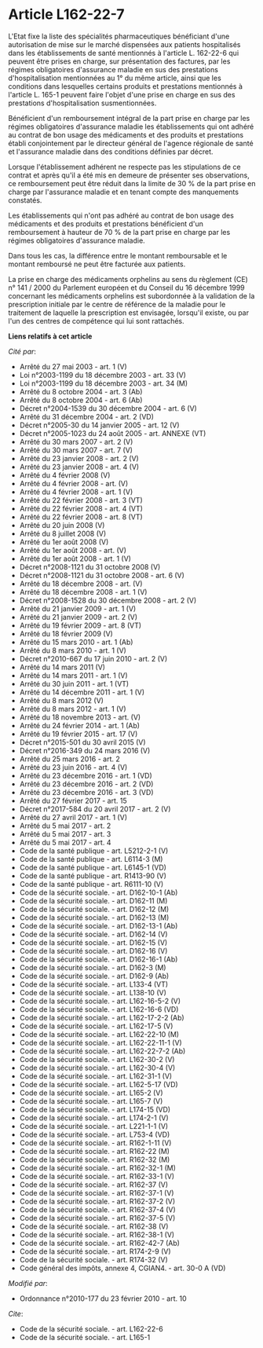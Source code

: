 # Article L162-22-7

L'Etat fixe la liste des spécialités pharmaceutiques bénéficiant d'une autorisation de mise sur le marché dispensées aux
patients hospitalisés dans les établissements de santé mentionnés à l'article L. 162-22-6 qui peuvent être prises en charge,
sur présentation des factures, par les régimes obligatoires d'assurance maladie en sus des prestations d'hospitalisation
mentionnées au 1° du même article, ainsi que les conditions dans lesquelles certains produits et prestations mentionnés à
l'article L. 165-1 peuvent faire l'objet d'une prise en charge en sus des prestations d'hospitalisation susmentionnées. 

Bénéficient d'un remboursement intégral de la part prise en charge par les régimes obligatoires d'assurance maladie les
établissements qui ont adhéré au contrat de bon usage des médicaments et des produits et prestations établi conjointement par
le         directeur général de l'agence régionale de santé et l'assurance maladie dans des conditions définies par décret. 

Lorsque l'établissement adhérent ne respecte pas les stipulations de ce contrat et après qu'il a été mis en demeure de
présenter ses observations, ce remboursement peut être réduit dans la limite de 30 % de la part prise en charge par
l'assurance maladie et en tenant compte des manquements constatés. 

Les établissements qui n'ont pas adhéré au contrat de bon usage des médicaments et des produits et prestations bénéficient
d'un remboursement à hauteur de 70 % de la part prise en charge par les régimes obligatoires d'assurance maladie. 

Dans tous les cas, la différence entre le montant remboursable et le montant remboursé ne peut être facturée aux patients. 

La prise en charge des médicaments orphelins au sens du règlement (CE) n° 141 / 2000 du Parlement européen et du Conseil du
16 décembre 1999 concernant les médicaments orphelins est subordonnée à la validation de la prescription initiale par le
centre de référence de la maladie pour le traitement de laquelle la prescription est envisagée, lorsqu'il existe, ou par l'un
des centres de compétence qui lui sont rattachés.

**Liens relatifs à cet article**

_Cité par_:

  - Arrêté du 27 mai 2003 - art. 1 (V)
  - Loi n°2003-1199 du 18 décembre 2003 - art. 33 (V)
  - Loi n°2003-1199 du 18 décembre 2003 - art. 34 (M)
  - Arrêté du 8 octobre 2004 - art. 3 (Ab)
  - Arrêté du 8 octobre 2004 - art. 6 (Ab)
  - Décret n°2004-1539 du 30 décembre 2004 - art. 6 (V)
  - Arrêté du 31 décembre 2004 - art. 2 (VD)
  - Décret n°2005-30 du 14 janvier 2005 - art. 12 (V)
  - Décret n°2005-1023 du 24 août 2005 - art. ANNEXE (VT)
  - Arrêté du 30 mars 2007 - art. 2 (V)
  - Arrêté du 30 mars 2007 - art. 7 (V)
  - Arrêté du 23 janvier 2008 - art. 2 (V)
  - Arrêté du 23 janvier 2008 - art. 4 (V)
  - Arrêté du 4 février 2008 (V)
  - Arrêté du 4 février 2008 - art. (V)
  - Arrêté du 4 février 2008 - art. 1 (V)
  - Arrêté du 22 février 2008 - art. 3 (VT)
  - Arrêté du 22 février 2008 - art. 4 (VT)
  - Arrêté du 22 février 2008 - art. 8 (VT)
  - Arrêté du 20 juin 2008 (V)
  - Arrêté du 8 juillet 2008 (V)
  - Arrêté du 1er août 2008 (V)
  - Arrêté du 1er août 2008 - art. (V)
  - Arrêté du 1er août 2008 - art. 1 (V)
  - Décret n°2008-1121 du 31 octobre 2008 (V)
  - Décret n°2008-1121 du 31 octobre 2008 - art. 6 (V)
  - Arrêté du 18 décembre 2008 - art. (V)
  - Arrêté du 18 décembre 2008 - art. 1 (V)
  - Décret n°2008-1528 du 30 décembre 2008 - art. 2 (V)
  - Arrêté du 21 janvier 2009 - art. 1 (V)
  - Arrêté du 21 janvier 2009 - art. 2 (V)
  - Arrêté du 19 février 2009 - art. 8 (VT)
  - Arrêté du 18 février 2009 (V)
  - Arrêté du 15 mars 2010 - art. 1 (Ab)
  - Arrêté du 8 mars 2010 - art. 1 (V)
  - Décret n°2010-667 du 17 juin 2010 - art. 2 (V)
  - Arrêté du 14 mars 2011 (V)
  - Arrêté du 14 mars 2011 - art. 1 (V)
  - Arrêté du 30 juin 2011 - art. 1 (VT)
  - Arrêté du 14 décembre 2011 - art. 1 (V)
  - Arrêté du 8 mars 2012 (V)
  - Arrêté du 8 mars 2012 - art. 1 (V)
  - Arrêté du 18 novembre 2013 - art. (V)
  - Arrêté du 24 février 2014 - art. 1 (Ab)
  - Arrêté du 19 février 2015 - art. 17 (V)
  - Décret n°2015-501 du 30 avril 2015 (V)
  - Décret n°2016-349 du 24 mars 2016 (V)
  - Arrêté du 25 mars 2016 - art. 2
  - Arrêté du 23 juin 2016 - art. 4 (V)
  - Arrêté du 23 décembre 2016 - art. 1 (VD)
  - Arrêté du 23 décembre 2016 - art. 2 (VD)
  - Arrêté du 23 décembre 2016 - art. 3 (VD)
  - Arrêté du 27 février 2017 - art. 15
  - Décret n°2017-584 du 20 avril 2017 - art. 2 (V)
  - Arrêté du 27 avril 2017 - art. 1 (V)
  - Arrêté du 5 mai 2017 - art. 2
  - Arrêté du 5 mai 2017 - art. 3
  - Arrêté du 5 mai 2017 - art. 4
  - Code de la santé publique - art. L5212-2-1 (V)
  - Code de la santé publique - art. L6114-3 (M)
  - Code de la santé publique - art. L6145-1 (VD)
  - Code de la santé publique - art. R1413-90 (V)
  - Code de la santé publique - art. R6111-10 (V)
  - Code de la sécurité sociale. - art. D162-10-1 (Ab)
  - Code de la sécurité sociale. - art. D162-11 (M)
  - Code de la sécurité sociale. - art. D162-12 (M)
  - Code de la sécurité sociale. - art. D162-13 (M)
  - Code de la sécurité sociale. - art. D162-13-1 (Ab)
  - Code de la sécurité sociale. - art. D162-14 (V)
  - Code de la sécurité sociale. - art. D162-15 (V)
  - Code de la sécurité sociale. - art. D162-16 (V)
  - Code de la sécurité sociale. - art. D162-16-1 (Ab)
  - Code de la sécurité sociale. - art. D162-3 (M)
  - Code de la sécurité sociale. - art. D162-9 (Ab)
  - Code de la sécurité sociale. - art. L133-4 (VT)
  - Code de la sécurité sociale. - art. L138-10 (V)
  - Code de la sécurité sociale. - art. L162-16-5-2 (V)
  - Code de la sécurité sociale. - art. L162-16-6 (VD)
  - Code de la sécurité sociale. - art. L162-17-2-2 (Ab)
  - Code de la sécurité sociale. - art. L162-17-5 (V)
  - Code de la sécurité sociale. - art. L162-22-10 (M)
  - Code de la sécurité sociale. - art. L162-22-11-1 (V)
  - Code de la sécurité sociale. - art. L162-22-7-2 (Ab)
  - Code de la sécurité sociale. - art. L162-30-2 (V)
  - Code de la sécurité sociale. - art. L162-30-4 (V)
  - Code de la sécurité sociale. - art. L162-31-1 (V)
  - Code de la sécurité sociale. - art. L162-5-17 (VD)
  - Code de la sécurité sociale. - art. L165-2 (V)
  - Code de la sécurité sociale. - art. L165-7 (V)
  - Code de la sécurité sociale. - art. L174-15 (VD)
  - Code de la sécurité sociale. - art. L174-2-1 (V)
  - Code de la sécurité sociale. - art. L221-1-1 (V)
  - Code de la sécurité sociale. - art. L753-4 (VD)
  - Code de la sécurité sociale. - art. R162-1-11 (V)
  - Code de la sécurité sociale. - art. R162-22 (M)
  - Code de la sécurité sociale. - art. R162-32 (M)
  - Code de la sécurité sociale. - art. R162-32-1 (M)
  - Code de la sécurité sociale. - art. R162-33-1 (V)
  - Code de la sécurité sociale. - art. R162-37 (V)
  - Code de la sécurité sociale. - art. R162-37-1 (V)
  - Code de la sécurité sociale. - art. R162-37-2 (V)
  - Code de la sécurité sociale. - art. R162-37-4 (V)
  - Code de la sécurité sociale. - art. R162-37-5 (V)
  - Code de la sécurité sociale. - art. R162-38 (V)
  - Code de la sécurité sociale. - art. R162-38-1 (V)
  - Code de la sécurité sociale. - art. R162-42-7 (Ab)
  - Code de la sécurité sociale. - art. R174-2-9 (V)
  - Code de la sécurité sociale. - art. R174-32 (V)
  - Code général des impôts, annexe 4, CGIAN4. - art. 30-0 A (VD)

_Modifié par_:

  - Ordonnance n°2010-177 du 23 février 2010 - art. 10

_Cite_:

  - Code de la sécurité sociale. - art. L162-22-6
  - Code de la sécurité sociale. - art. L165-1
